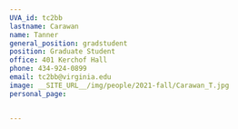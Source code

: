```yaml
---
UVA_id: tc2bb
lastname: Carawan
name: Tanner
general_position: gradstudent
position: Graduate Student
office: 401 Kerchof Hall
phone: 434-924-0899
email: tc2bb@virginia.edu
image: __SITE_URL__/img/people/2021-fall/Carawan_T.jpg
personal_page:


---
```



